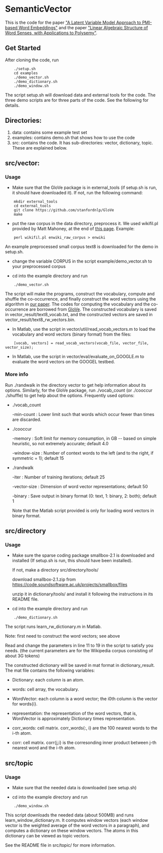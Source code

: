 # SemanticVector

This is the code for the paper ["A Latent Variable Model Approach to PMI-based Word Embeddings"](https://arxiv.org/abs/1502.03520) and the paper ["Linear Algebraic Structure of Word Senses, with Applications to Polysemy"](https://arxiv.org/abs/1601.03764).

## Get Started
After cloning the code, run

```
	./setup.sh
	cd examples
	./demo_vector.sh
	./demo_dictionary.sh
	./demo_window.sh
```

The script setup.sh will download data and external tools for the code. The three demo scripts are for three parts of the code. See the following for details.

## Directories:
1. data: contains some example test set
2. examples: contains demo.sh that shows how to use the code
3. src: contains the code. It has sub-directories: vector, dictionary, topic. These are explained below.


## src/vector:

### Usage
 
* Make sure that the GloVe package is in external_tools (if setup.sh is run, it should have downloaded it). If not, run the following command:

```
    mkdir external_tools
	cd external_tools
    git clone https://github.com/stanfordnlp/GloVe 
	make
```

* put the raw corpus in the data directory, preprocess it. We used wikifil.pl provided by Matt Mahoney, at the end of [this page](http://mattmahoney.net/dc/textdata). Example:

```
    perl wikifil.pl enwiki_raw_corpus > enwiki
```

An example preprocessed small corpus text8 is downloaded for the demo in setup.sh.
	
* change the variable CORPUS in the script example/demo_vector.sh to your preprocessed corpus

* cd into the example directory and run

```
    ./demo_vector.sh
```	

The script will make the programs, construct the vocabulary, compute and shuffle the co-occurrence, and finally construct the word vectors using the algorithm in [our paper](http://arxiv.org/abs/1502.03520).  The codes for computing the vocabulary and the co-occurrence are borrowed from [GloVe](http://nlp.stanford.edu/projects/glove/).
The constructed vocabulary is saved in vector_result/text8_vocab.txt, and the constructed vectors are saved in vector_result/text8_rw_vectors.bin.
	
* In Matlab, use the script in vector/util/read_vocab_vectors.m to load the vocabulary and word vectors (binary format) from the files: 

```
    [vocab, vectors] = read_vocab_vectors(vocab_file, vector_file, vector_size);
```

* In Matlab, use the script in vector/eval/evaluate_on_GOOGLE.m to evaluate the word vectors on the GOOGEL testbed.

### More info

Run ./randwalk in the directory vector to get help information about its options. Similarly, for the GloVe package, run ./vocab_count (or ./cooccur ./shuffle) to get help about the options. 
Frequently used options:

* ./vocab_count

    -min-count <int>: Lower limit such that words which occur fewer than <int> times are discarded.
	
* ./cooccur 

    -memory <float>: Soft limit for memory consumption, in GB -- based on simple heuristic, so not extremely accurate; default 4.0
	
    -window-size <int>: Number of context words to the left (and to the right, if symmetric = 1); default 15
	
* ./randwalk

    -iter <int>: Number of training iterations; default 25 
	
    -vector-size <int>: Dimension of word vector representations; default 50
	
    -binary <int>: Save output in binary format (0: text, 1: binary, 2: both); default 1
	
    Note that the Matlab script provided is only for loading word vectors in binary format.
    
	
	
## src/directory

### Usage 

* Make sure the sparse coding package smallbox-2.1 is downloaded and installed (If setup.sh is run, this should have been installed). 
 
  If not, make a directory src/directory/tools/
   
  download smallbox-2.1.zip from https://code.soundsoftware.ac.uk/projects/smallbox/files
  
  unzip it in dictionary/tools/ and install it following the instructions in its README file.

* cd into the example directory and run

```
    ./demo_dictionary.sh
```	

The script runs learn_rw_dictionary.m in Matlab.

Note: first need to construct the word vectors; see above

Read and change the parameters in line 11 to 19 in the script to satisfy you needs. (the current parameters are for the Wikipedia corpus consisting of about 3G tokens) 

The constructed dictionary will be saved in mat format in dictionary_result. The mat file contains the following variables:

* Dictionary: each column is an atom.

* words: cell array, the vocabulary.

* WordVector: each column is a word vector; the i0th column is the vector for words{i}.

* representation: the representation of the word vectors, that is, WordVector is approximately Dictionary times representation.

* corr_words: cell matrix. corr_words{:, i} are the 100 nearest words to the i-th atom.

* corr: cell matrix. corr{j,i} is the corresonding inner product between j-th nearest word and the i-th atom.
	
	

## src/topic

### Usage 

* Make sure that the needed data is downloaded (see setup.sh)

* cd into the example directory and run

```
    ./demo_window.sh
```	

This script downloads the needed data (about 500MB) and runs learn_window_dictionary.m. It computes window vectors (each window vector is the weighted average of the word vectors in a paragraph), and computes a dictionary on these window vectors. The atoms in this dictionary can be viewed as topic vectors.

See the README file in src/topic/ for more information.